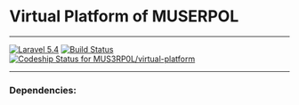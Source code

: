 
Virtual Platform of MUSERPOL
============================

<hr>

[![Laravel 5.4](https://img.shields.io/badge/Laravel-5.4-brightgreen.svg?style=flat-square)](http://laravel.com)
[![Build Status](https://travis-ci.org/MUS3RP0L/virtual-platform.svg?branch=master)](https://travis-ci.org/MUS3RP0L/virtual-platform)
[![Codeship Status for MUS3RP0L/virtual-platform](https://app.codeship.com/projects/e9ebd150-f593-0134-0f82-0a5ea9ee11c0/status?branch=master)](https://app.codeship.com/projects/210291)

<hr>

### Dependencies:
